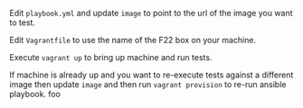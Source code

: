 
Edit `playbook.yml` and update `image` to point to the url of the
image you want to test.

Edit `Vagrantfile` to use the name of the F22 box on your machine. 

Execute `vagrant up` to bring up machine and run tests.

If machine is already up and you want to re-execute tests against a
different image then update `image` and then run `vagrant provision`
to re-run ansible playbook.
foo
